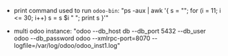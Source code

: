 - print command used to run `odoo-bin`: "ps -aux | awk '{ s = ""; for (i = 11; i <= 30; i++) s = s $i " "; print s }'"

- multi odoo instance: "odoo --db_host db --db_port 5432 --db_user odoo --db_password odoo --xmlrpc-port=8070 --logfile=/var/log/odoo/odoo_inst1.log"
  
  
  
  